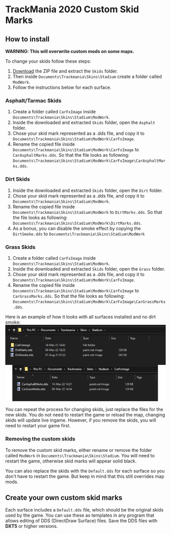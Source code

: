 # TrackMania 2020 Custom Skid Marks

## How to install
**WARNING: This will overwrite custom mods on some maps.**

To change your skids follow these steps:
1. [Download](https://github.com/snixtho/tm2020-skids/releases/latest/download/Skids.zip) the ZIP file and extract the `Skids` folder.
2. Then inside `Documents\Trackmania\Skins\Stadium` create a folder called `ModWork`.
3. Follow the instructions below for each surface.

### Asphalt/Tarmac Skids
1. Create a folder called `CarFxImage` inside `Documents\Trackmania\Skins\Stadium\ModWork`.
2. Inside the downloaded and extracted `Skids` folder, open the `Asphalt` folder.
3. Chose your skid mark represented as a .dds file, and copy it to `Documents\Trackmania\Skins\Stadium\ModWork\CarFxImage`.
4. Rename the copied file inside `Documents\Trackmania\Skins\Stadium\ModWork\CarFxImage` to `CarAsphaltMarks.dds`. So that the file looks as following: `Documents\Trackmania\Skins\Stadium\ModWork\CarFxImage\CarAsphaltMarks.dds`.

### Dirt Skids
1. Inside the downloaded and extracted `Skids` folder, open the `Dirt` folder.
2. Chose your skid mark represented as a .dds file, and copy it to `Documents\Trackmania\Skins\Stadium\ModWork`.
3. Rename the copied file inside `Documents\Trackmania\Skins\Stadium\ModWork` to `DirtMarks.dds`. So that the file looks as following: `Documents\Trackmania\Skins\Stadium\ModWork\DirtMarks.dds`.
4. As a bonus, you can disable the smoke effect by copying the `DirtSmoke.dds` to `Documents\Trackmania\Skins\Stadium\ModWork`

### Grass Skids
1. Create a folder called `CarFxImage` inside `Documents\Trackmania\Skins\Stadium\ModWork`.
2. Inside the downloaded and extracted `Skids` folder, open the `Grass` folder.
3. Chose your skid mark represented as a .dds file, and copy it to `Documents\Trackmania\Skins\Stadium\ModWork\CarFxImage`.
4. Rename the copied file inside `Documents\Trackmania\Skins\Stadium\ModWork\CarFxImage` to `CarGrassMarks.dds`. So that the file looks as following: `Documents\Trackmania\Skins\Stadium\ModWork\CarFxImage\CarGrassMarks.dds`.

Here is an example of how it looks with all surfaces installed and no dirt smoke:
![](Images/modwork_example.png)

You can repeat the process for changing skids, just replace the files for the new skids. You do not need to restart the game or reload the map, changing skids will update live ingame. However, if you remove the skids, you will need to restart your game first.

### Removing the custom skids
To remove the custom skid marks, either rename or remove the folder called `ModWork` in `Documents\Trackmania\Skins\Stadium`. You will need to restart the game, otherwise skid marks will appear solid black.

You can also replace the skids with the `Default.dds` for each surface so you don't have to restart the game. But keep in mind that this still overrides map mods.

## Create your own custom skid marks
Each surface includes a `Default.dds` file, which should be the original skids used by the game. You can use these as templates in any program that allows editing of DDS (DirectDraw Surface) files. Save the DDS files with **DXT5** or higher versions.
